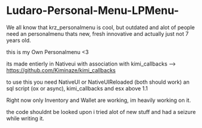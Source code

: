 # Ludaro-Personal-Menu-LPMenu-
We all know that krz_personalmenu is cool, but outdated and alot of people need an personalmenu thats new, fresh innovative and actually just not 7 years old.


this is my Own Personalmenu <3

its made entierly in Nativeui with association with kimi_callbacks --> https://github.com/Kiminaze/kimi_callbacks

to use this you need NativeUI or NativeUIReloaded (both should work) an sql script (ox or async), kimi_callbacks and esx above 1.1 

Right now only Inventory and Wallet are working, im heavily working on it.

the code shouldnt be looked upon i tried alot of new stuff and had a seizure while writing it.
